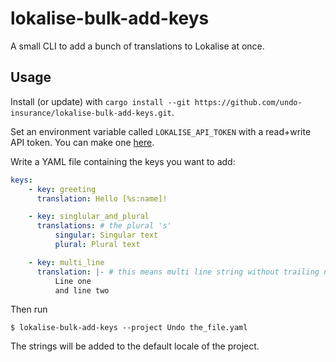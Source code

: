 # lokalise-bulk-add-keys

A small CLI to add a bunch of translations to Lokalise at once.

## Usage

Install (or update) with `cargo install --git https://github.com/undo-insurance/lokalise-bulk-add-keys.git`.

Set an environment variable called `LOKALISE_API_TOKEN` with a read+write API token. You can make one [here](https://app.lokalise.com/profile#apitokens).

Write a YAML file containing the keys you want to add:

```yaml
keys:
    - key: greeting
      translation: Hello [%s:name]!

    - key: singlular_and_plural
      translations: # the plural 's'
          singular: Singular text
          plural: Plural text

    - key: multi_line
      translation: |- # this means multi line string without trailing newline
          Line one
          and line two
```

Then run

```
$ lokalise-bulk-add-keys --project Undo the_file.yaml
```

The strings will be added to the default locale of the project.
